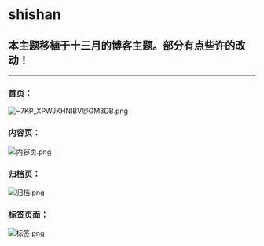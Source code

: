# shishan

## 本主题移植于十三月的博客主题。部分有点些许的改动！
***
### 首页：
![~7KP_`XPWJKHNI`BV@GM3DB.png](https://i.loli.net/2019/11/03/KrqD12xfaoNdP6F.png)
### 内容页：
![内容页.png](https://i.loli.net/2019/11/03/znymKMq8Cv6tugd.png)
### 归档页：
![归档.png](https://i.loli.net/2019/11/03/i5yR91lUe4QM7Xj.png)
### 标签页面：
![标签.png](https://i.loli.net/2019/11/03/G5PeivrEpx8hsO1.png)
